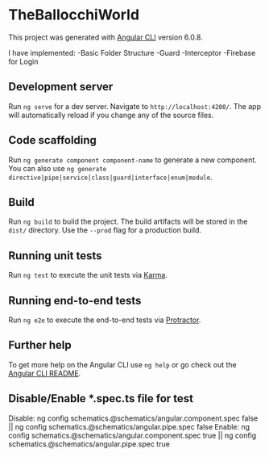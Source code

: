 # TheBallocchiWorld

This project was generated with [Angular CLI](https://github.com/angular/angular-cli) version 6.0.8.

I have implemented:
-Basic Folder Structure
-Guard
-Interceptor
-Firebase for Login


## Development server

Run `ng serve` for a dev server. Navigate to `http://localhost:4200/`. The app will automatically reload if you change any of the source files.

## Code scaffolding

Run `ng generate component component-name` to generate a new component. You can also use `ng generate directive|pipe|service|class|guard|interface|enum|module`.

## Build

Run `ng build` to build the project. The build artifacts will be stored in the `dist/` directory. Use the `--prod` flag for a production build.

## Running unit tests

Run `ng test` to execute the unit tests via [Karma](https://karma-runner.github.io).

## Running end-to-end tests

Run `ng e2e` to execute the end-to-end tests via [Protractor](http://www.protractortest.org/).

## Further help

To get more help on the Angular CLI use `ng help` or go check out the [Angular CLI README](https://github.com/angular/angular-cli/blob/master/README.md).

## Disable/Enable *.spec.ts file for test
Disable: ng config schematics.@schematics/angular.component.spec false || ng config schematics.@schematics/angular.pipe.spec false
Enable: ng config schematics.@schematics/angular.component.spec true || ng config schematics.@schematics/angular.pipe.spec true
